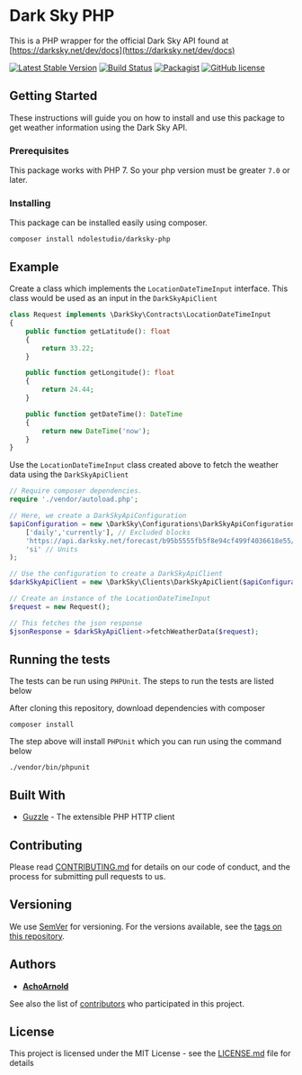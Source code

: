 # Dark Sky PHP

This is a PHP wrapper for the official Dark Sky API found at [https://darksky.net/dev/docs](https://darksky.net/dev/docs)

[![Latest Stable Version](https://poser.pugx.org/ndolestudio/darksky-php/v/stable)](https://packagist.org/packages/ndolestudio/darksky-php)
[![Build Status](https://travis-ci.org/NdoleStudio/darksy-php.svg?branch=master)](https://travis-ci.org/NdoleStudio/darksy-php)
[![Packagist](https://img.shields.io/packagist/dt/ndolestudio/darksky-php.svg)](https://packagist.org/packages/ndolestudio/darksky-php)
[![GitHub license](https://img.shields.io/badge/license-MIT-blue.svg)](https://raw.githubusercontent.com/NdoleStudio/darksky-php/master/LICENSE)
## Getting Started

These instructions will guide you on how to install and use this package to get weather information using the Dark Sky API.

### Prerequisites

This package works with PHP 7. So your php version must be greater `7.0` or later.

### Installing

This package can be installed easily using composer.

```
composer install ndolestudio/darksky-php
```

## Example

Create a class which implements the `LocationDateTimeInput` interface. This class would be used as an input in the `DarkSkyApiClient`

```php
class Request implements \DarkSky\Contracts\LocationDateTimeInput
{
    public function getLatitude(): float
    {
        return 33.22;
    }

    public function getLongitude(): float
    {
        return 24.44;
    }

    public function getDateTime(): DateTime
    {
        return new DateTime('now');
    }
}
```

Use the `LocationDateTimeInput` class created above to fetch the weather data using the `DarkSkyApiClient`

```php
// Require composer dependencies.
require './vendor/autoload.php';

// Here, we create a DarkSkyApiConfiguration
$apiConfiguration = new \DarkSky\Configurations\DarkSkyApiConfiguration(
    ['daily','currently'], // Excluded blocks
    'https://api.darksky.net/forecast/b95b5555fb5f8e94cf499f4036618e55/', // Api Endpoint
    'si' // Units
);

// Use the configuration to create a DarkSkyApiClient
$darkSkyApiClient = new \DarkSky\Clients\DarkSkyApiClient($apiConfiguration, new \GuzzleHttp\Client());

// Create an instance of the LocationDateTimeInput
$request = new Request();

// This fetches the json response
$jsonResponse = $darkSkyApiClient->fetchWeatherData($request);
```

## Running the tests

The tests can be run using `PHPUnit`. The steps to run the tests are listed below


After cloning this repository, download dependencies with composer

```
composer install
```

The step above will install `PHPUnit` which you can run using the command below

```
./vendor/bin/phpunit
```

## Built With

* [Guzzle](http://www.dropwizard.io/1.0.2/docs/) - The extensible PHP HTTP client

## Contributing

Please read [CONTRIBUTING.md](https://gist.github.com/PurpleBooth/b24679402957c63ec426) for details on our code of conduct, and the process for submitting pull requests to us.

## Versioning

We use [SemVer](http://semver.org/) for versioning. For the versions available, see the [tags on this repository](https://github.com/your/project/tags). 

## Authors

* **[AchoArnold](https://github.com/AchoArnold)**

See also the list of [contributors](https://github.com/NdoleStudio/darksky-php/contributors) who participated in this project.

## License

This project is licensed under the MIT License - see the [LICENSE.md](LICENSE.md) file for details
